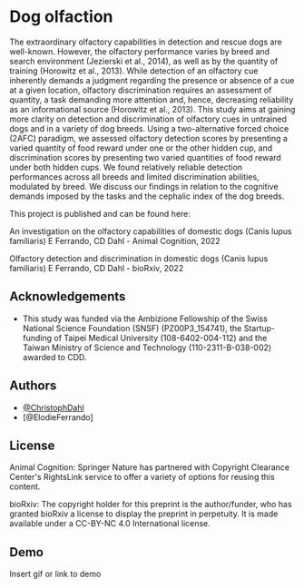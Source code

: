 
# Dog olfaction

The extraordinary olfactory capabilities in detection and rescue dogs are well-known. However, the olfactory performance varies by breed and search environment (Jezierski et al., 2014), as well as by the quantity of training (Horowitz et al., 2013). While detection of an olfactory cue inherently demands a judgment regarding the presence or absence of a cue at a given location, olfactory discrimination requires an assessment of quantity, a task demanding more attention and, hence, decreasing reliability as an informational source (Horowitz et al., 2013). This study aims at gaining more clarity on detection and discrimination of olfactory cues in untrained dogs and in a variety of dog breeds. Using a two-alternative forced choice (2AFC) paradigm, we assessed olfactory detection scores by presenting a varied quantity of food reward under one or the other hidden cup, and discrimination scores by presenting two varied quantities of food reward under both hidden cups. We found relatively reliable detection performances across all breeds and limited discrimination abilities, modulated by breed. We discuss our findings in relation to the cognitive demands imposed by the tasks and the cephalic index of the dog breeds.

This project is published and can be found here:

An investigation on the olfactory capabilities of domestic dogs (Canis lupus familiaris)
E Ferrando, CD Dahl - Animal Cognition, 2022

Olfactory detection and discrimination in domestic dogs (Canis lupus familiaris)
E Ferrando, CD Dahl - bioRxiv, 2022


## Acknowledgements

 - This study was funded via the Ambizione Fellowship of the Swiss National Science Foundation (SNSF) (PZ00P3_154741), the Startup-funding of Taipei Medical University (108-6402-004-112) and the Taiwan Ministry of Science and Technology (110-2311-B-038-002) awarded to CDD.

## Authors

- [@ChristophDahl](https://github.com/ChristophDahl)
- [@ElodieFerrando]


## License



Animal Cognition: Springer Nature has partnered with Copyright Clearance Center's RightsLink service to offer a variety of options for reusing this content.


bioRxiv: The copyright holder for this preprint is the author/funder, who has granted bioRxiv a license to display the preprint in perpetuity. It is made available under a CC-BY-NC 4.0 International license.




## Demo

Insert gif or link to demo

